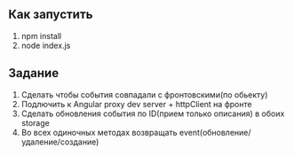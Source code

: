 ## Как запустить

1. npm install
2. node index.js

## Задание

1. Сделать чтобы события совпадали с фронтовскими(по обьекту)
2. Подлючить к Angular proxy dev server + httpClient на фронте
3. Сделать обновления события по ID(прием только описания) в обоих storage
4. Во всех одиночных методах возвращать event(обновление/удаление/создание)